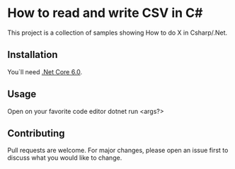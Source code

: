 # How to read and write CSV in C#

This project is a collection of samples showing How to do X in Csharp/.Net.

## Installation

You`ll need [.Net Core 6.0](https://dotnet.microsoft.com/en-us/download).

## Usage
Open on your favorite code editor
dotnet run <projName> <args?>

## Contributing
Pull requests are welcome. For major changes, please open an issue first to discuss what you would like to change.
